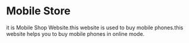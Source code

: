 # Mobile Store
 it is Mobile Shop Website.this website is used to buy mobile phones.this website helps you to buy mobile phones in online mode.
